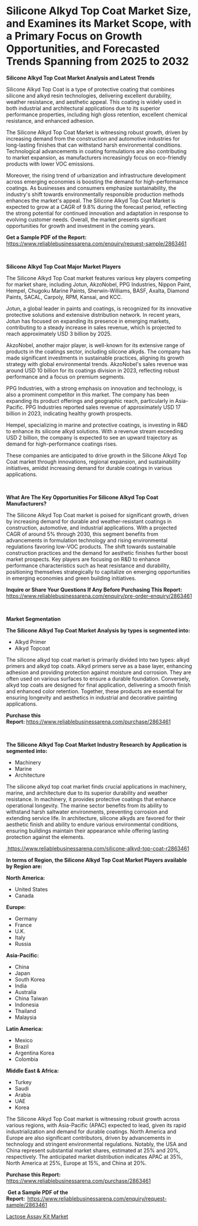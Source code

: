 <p><h1>Silicone Alkyd Top Coat Market Size, and Examines its Market Scope, with a Primary Focus on Growth Opportunities, and Forecasted Trends Spanning from 2025 to 2032</h1></p><p><strong>Silicone Alkyd Top Coat Market Analysis and Latest Trends</strong></p>
<p><p>Silicone Alkyd Top Coat is a type of protective coating that combines silicone and alkyd resin technologies, delivering excellent durability, weather resistance, and aesthetic appeal. This coating is widely used in both industrial and architectural applications due to its superior performance properties, including high gloss retention, excellent chemical resistance, and enhanced adhesion. </p><p>The Silicone Alkyd Top Coat Market is witnessing robust growth, driven by increasing demand from the construction and automotive industries for long-lasting finishes that can withstand harsh environmental conditions. Technological advancements in coating formulations are also contributing to market expansion, as manufacturers increasingly focus on eco-friendly products with lower VOC emissions. </p><p>Moreover, the rising trend of urbanization and infrastructure development across emerging economies is boosting the demand for high-performance coatings. As businesses and consumers emphasize sustainability, the industry's shift towards environmentally responsible production methods enhances the market's appeal. The Silicone Alkyd Top Coat Market is expected to grow at a CAGR of 9.8% during the forecast period, reflecting the strong potential for continued innovation and adaptation in response to evolving customer needs. Overall, the market presents significant opportunities for growth and investment in the coming years.</p></p>
<p><strong>Get a Sample PDF of the Report:&nbsp;</strong> <a href="https://www.reliablebusinessarena.com/enquiry/request-sample/2863461?utm_campaign=2887&utm_medium=2&utm_source=Github&utm_content=ia&utm_term=12032025&utm_id=silicone-alkyd-top-coat">https://www.reliablebusinessarena.com/enquiry/request-sample/2863461</a></p>
<p>&nbsp;</p>
<p><strong>Silicone Alkyd Top Coat Major Market Players</strong></p>
<p><p>The Silicone Alkyd Top Coat market features various key players competing for market share, including Jotun, AkzoNobel, PPG Industries, Nippon Paint, Hempel, Chugoku Marine Paints, Sherwin-Williams, BASF, Axalta, Diamond Paints, SACAL, Carpoly, RPM, Kansai, and KCC. </p><p>Jotun, a global leader in paints and coatings, is recognized for its innovative protective solutions and extensive distribution network. In recent years, Jotun has focused on expanding its presence in emerging markets, contributing to a steady increase in sales revenue, which is projected to reach approximately USD 3 billion by 2025.</p><p>AkzoNobel, another major player, is well-known for its extensive range of products in the coatings sector, including silicone alkyds. The company has made significant investments in sustainable practices, aligning its growth strategy with global environmental trends. AkzoNobel's sales revenue was around USD 10 billion for its coatings division in 2023, reflecting robust performance and a focus on premium segments.</p><p>PPG Industries, with a strong emphasis on innovation and technology, is also a prominent competitor in this market. The company has been expanding its product offerings and geographic reach, particularly in Asia-Pacific. PPG Industries reported sales revenue of approximately USD 17 billion in 2023, indicating healthy growth prospects.</p><p>Hempel, specializing in marine and protective coatings, is investing in R&D to enhance its silicone alkyd solutions. With a revenue stream exceeding USD 2 billion, the company is expected to see an upward trajectory as demand for high-performance coatings rises.</p><p>These companies are anticipated to drive growth in the Silicone Alkyd Top Coat market through innovations, regional expansion, and sustainability initiatives, amidst increasing demand for durable coatings in various applications.</p></p>
<p>&nbsp;</p>
<p><strong>What Are The Key Opportunities For Silicone Alkyd Top Coat Manufacturers?</strong></p>
<p><p>The Silicone Alkyd Top Coat market is poised for significant growth, driven by increasing demand for durable and weather-resistant coatings in construction, automotive, and industrial applications. With a projected CAGR of around 5% through 2030, this segment benefits from advancements in formulation technology and rising environmental regulations favoring low-VOC products. The shift towards sustainable construction practices and the demand for aesthetic finishes further boost market prospects. Key players are focusing on R&D to enhance performance characteristics such as heat resistance and durability, positioning themselves strategically to capitalize on emerging opportunities in emerging economies and green building initiatives.</p></p>
<p><strong>Inquire or Share Your Questions If Any Before Purchasing This Report:</strong> <a href="https://www.reliablebusinessarena.com/enquiry/pre-order-enquiry/2863461?utm_campaign=2887&utm_medium=2&utm_source=Github&utm_content=ia&utm_term=12032025&utm_id=silicone-alkyd-top-coat">https://www.reliablebusinessarena.com/enquiry/pre-order-enquiry/2863461</a></p>
<p>&nbsp;</p>
<p><strong>Market Segmentation</strong></p>
<p><strong>The Silicone Alkyd Top Coat Market Analysis by types is segmented into:</strong></p>
<p><ul><li>Alkyd Primer</li><li>Alkyd Topcoat</li></ul></p>
<p><p>The silicone alkyd top coat market is primarily divided into two types: alkyd primers and alkyd top coats. Alkyd primers serve as a base layer, enhancing adhesion and providing protection against moisture and corrosion. They are often used on various surfaces to ensure a durable foundation. Conversely, alkyd top coats are designed for final application, delivering a smooth finish and enhanced color retention. Together, these products are essential for ensuring longevity and aesthetics in industrial and decorative painting applications.</p></p>
<p><strong>Purchase this Report:&nbsp;</strong><a href="https://www.reliablebusinessarena.com/purchase/2863461?utm_campaign=2887&utm_medium=2&utm_source=Github&utm_content=ia&utm_term=12032025&utm_id=silicone-alkyd-top-coat">https://www.reliablebusinessarena.com/purchase/2863461</a></p>
<p>&nbsp;</p>
<p><strong>The Silicone Alkyd Top Coat Market Industry Research by Application is segmented into:</strong></p>
<p><ul><li>Machinery</li><li>Marine</li><li>Architecture</li></ul></p>
<p><p>The silicone alkyd top coat market finds crucial applications in machinery, marine, and architecture due to its superior durability and weather resistance. In machinery, it provides protective coatings that enhance operational longevity. The marine sector benefits from its ability to withstand harsh saltwater environments, preventing corrosion and extending service life. In architecture, silicone alkyds are favored for their aesthetic finish and ability to endure various environmental conditions, ensuring buildings maintain their appearance while offering lasting protection against the elements.</p></p>
<p><a href="https://www.reliablebusinessarena.com/silicone-alkyd-top-coat-r2863461?utm_campaign=2887&utm_medium=2&utm_source=Github&utm_content=ia&utm_term=12032025&utm_id=silicone-alkyd-top-coat">&nbsp;https://www.reliablebusinessarena.com/silicone-alkyd-top-coat-r2863461</a></p>
<p><strong>In terms of Region, the Silicone Alkyd Top Coat Market Players available by Region are:</strong></p>
<p>
    <p> <strong> North America: </strong>
        <ul>
            <li>United States</li>
            <li>Canada</li>
        </ul>
        </p> 
    <p> <strong> Europe: </strong>
        <ul>
            <li>Germany</li>
            <li>France</li>
            <li>U.K.</li>
            <li>Italy</li>
            <li>Russia</li>
        </ul>
        </p> 
    <p> <strong> Asia-Pacific: </strong>
        <ul>
            <li>China</li>
            <li>Japan</li>
            <li>South Korea</li>
            <li>India</li>
            <li>Australia</li>
            <li>China Taiwan</li>
            <li>Indonesia</li>
            <li>Thailand</li>
            <li>Malaysia</li>
        </ul>
        </p> 
    <p> <strong> Latin America: </strong>
        <ul>
            <li>Mexico</li>
            <li>Brazil</li>
            <li>Argentina Korea</li>
            <li>Colombia</li>
        </ul>
        </p> 
    <p> <strong> Middle East & Africa: </strong>
        <ul>
            <li>Turkey</li>
            <li>Saudi</li>
            <li>Arabia</li>
            <li>UAE</li>
            <li>Korea</li>
        </ul>
    </p>
    </p>
<p><p>The Silicone Alkyd Top Coat market is witnessing robust growth across various regions, with Asia-Pacific (APAC) expected to lead, given its rapid industrialization and demand for durable coatings. North America and Europe are also significant contributors, driven by advancements in technology and stringent environmental regulations. Notably, the USA and China represent substantial market shares, estimated at 25% and 20%, respectively. The anticipated market distribution indicates APAC at 35%, North America at 25%, Europe at 15%, and China at 20%.</p></p>
<p><strong>Purchase this Report: </strong><a href="https://www.reliablebusinessarena.com/purchase/2863461?utm_campaign=2887&utm_medium=2&utm_source=Github&utm_content=ia&utm_term=12032025&utm_id=silicone-alkyd-top-coat">https://www.reliablebusinessarena.com/purchase/2863461</a></p>
<p>&nbsp;<strong>Get a Sample PDF of the Report:&nbsp;&nbsp;</strong><a href="https://www.reliablebusinessarena.com/enquiry/request-sample/2863461?utm_campaign=2887&utm_medium=2&utm_source=Github&utm_content=ia&utm_term=12032025&utm_id=silicone-alkyd-top-coat">https://www.reliablebusinessarena.com/enquiry/request-sample/2863461</a></p>
<p><strong></strong></p>
<p><p><a href="https://github.com/ziogaskangui96/Market-Research-Report-List-1/blob/main/lactose-assay-kit-market.md?utm_campaign=2887&utm_medium=2&utm_source=Github&utm_content=ia&utm_term=12032025&utm_id=silicone-alkyd-top-coat">Lactose Assay Kit Market</a></p></p>